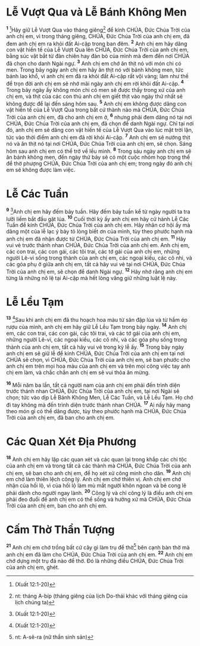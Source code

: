 

# Lễ Vượt Qua và Lễ Bánh Không Men
<sup><b>1</b></sup> [^1*]Hãy giữ Lễ Vượt Qua vào tháng giêng[^1] để kính CHÚA, Đức Chúa Trời của anh chị em, vì trong tháng giêng, CHÚA, Đức Chúa Trời của anh chị em, đã đem anh chị em ra khỏi đất Ai-cập trong ban đêm. <sup><b>2</b></sup> Anh chị em hãy dâng con vật hiến tế của Lễ Vượt Qua lên CHÚA, Đức Chúa Trời của anh chị em, bằng súc vật bắt từ đàn chiên hay đàn bò của mình mà đem đến nơi CHÚA đã chọn cho danh Ngài ngự. <sup><b>3</b></sup> Anh chị em chớ ăn thịt nó với món chi có men. Trong bảy ngày anh chị em hãy ăn thịt nó với bánh không men, tức bánh lao khổ, vì anh chị em đã ra khỏi đất Ai-cập rất vội vàng; làm như thế để trọn đời anh chị em sẽ nhớ mãi ngày anh chị em rời khỏi đất Ai-cập. <sup><b>4</b></sup> Trong bảy ngày ấy không món chi có men sẽ được thấy trong xứ của anh chị em, và thịt của các con thú anh chị em giết thịt vào ngày thứ nhất sẽ không được để lại đến sáng hôm sau. <sup><b>5</b></sup> Anh chị em không được dâng con vật hiến tế của Lễ Vượt Qua trong bất cứ thành nào mà CHÚA, Đức Chúa Trời của anh chị em, đã cho anh chị em ở, <sup><b>6</b></sup> nhưng phải đem dâng nó tại nơi CHÚA, Đức Chúa Trời của anh chị em, đã chọn để danh Ngài ngự. Chỉ tại nơi đó, anh chị em sẽ dâng con vật hiến tế của Lễ Vượt Qua vào lúc mặt trời lặn, tức vào thời điểm anh chị em đã rời khỏi Ai-cập. <sup><b>7</b></sup> Anh chị em sẽ nướng thịt nó và ăn thịt nó tại nơi CHÚA, Đức Chúa Trời của anh chị em, sẽ chọn. Sáng hôm sau anh chị em có thể trở về lều mình. <sup><b>8</b></sup> Trong sáu ngày anh chị em sẽ ăn bánh không men, đến ngày thứ bảy sẽ có một cuộc nhóm họp trọng thể để thờ phượng CHÚA, Đức Chúa Trời của anh chị em; trong ngày đó anh chị em sẽ không được làm việc.

# Lễ Các Tuần
<sup><b>9</b></sup> [^1*]Anh chị em hãy đếm bảy tuần. Hãy đếm bảy tuần kể từ ngày người ta tra lưỡi liềm bắt đầu gặt lúa. <sup><b>10</b></sup> Cuối thời kỳ ấy anh chị em hãy cử hành Lễ Các Tuần để kính CHÚA, Đức Chúa Trời của anh chị em. Hãy nhân cơ hội ấy mà dâng một của lễ lạc ý bày tỏ lòng biết ơn của mình, tùy theo phước hạnh mà anh chị em đã nhận được từ CHÚA, Đức Chúa Trời của anh chị em. <sup><b>11</b></sup> Hãy vui vẻ trước thánh nhan CHÚA, Đức Chúa Trời của anh chị em. Anh chị em, các con trai, các con gái, các tôi trai, các tớ gái của anh chị em, những người Lê-vi sống trong thành của anh chị em, các ngoại kiều, các cô nhi, và các góa phụ ở giữa anh chị em, tất cả hãy vui vẻ tại nơi CHÚA, Đức Chúa Trời của anh chị em, sẽ chọn để danh Ngài ngự. <sup><b>12</b></sup> Hãy nhớ rằng anh chị em từng là những nô lệ tại Ai-cập mà hết lòng vâng giữ những luật lệ này.

# Lễ Lều Tạm
<sup><b>13</b></sup> [^1*]Sau khi anh chị em đã thu hoạch hoa màu từ sân đập lúa và từ hầm ép rượu của mình, anh chị em hãy giữ Lễ Lều Tạm trong bảy ngày. <sup><b>14</b></sup> Anh chị em, các con trai, các con gái, các tôi trai, và các tớ gái của anh chị em, những người Lê-vi, các ngoại kiều, các cô nhi, và các góa phụ sống trong thành của anh chị em, tất cả hãy vui vẻ trong kỳ lễ ấy. <sup><b>15</b></sup> Trong bảy ngày anh chị em sẽ giữ lễ để kính CHÚA, Đức Chúa Trời của anh chị em tại nơi CHÚA sẽ chọn, vì CHÚA, Đức Chúa Trời của anh chị em, sẽ ban phước cho anh chị em trên mọi hoa màu của anh chị em và trên mọi công việc tay anh chị em làm, và chắc chắn anh chị em sẽ vui thỏa ăn mừng.

<sup><b>16</b></sup> Mỗi năm ba lần, tất cả người nam của anh chị em phải đến trình diện trước thánh nhan CHÚA, Đức Chúa Trời của anh chị em, tại nơi Ngài sẽ chọn; tức vào dịp Lễ Bánh Không Men, Lễ Các Tuần, và Lễ Lều Tạm. Họ chớ đi tay không mà đến trình diện trước thánh nhan CHÚA. <sup><b>17</b></sup> Ai nấy hãy mang theo món gì có thể dâng được, tùy theo phước hạnh mà CHÚA, Đức Chúa Trời của anh chị em, đã ban cho anh chị em.

# Các Quan Xét Địa Phương
<sup><b>18</b></sup> Anh chị em hãy lập các quan xét và các quan lại trong khắp các chi tộc của anh chị em và trong tất cả các thành mà CHÚA, Đức Chúa Trời của anh chị em, sẽ ban cho anh chị em, để họ xét xử công minh cho dân. <sup><b>19</b></sup> Anh chị em chớ làm thiên lệch công lý. Anh chị em chớ thiên vị. Anh chị em chớ nhận của hối lộ, vì của hối lộ làm mù mắt người khôn ngoan và bẻ cong lẽ phải dành cho người ngay lành. <sup><b>20</b></sup> Công lý và chỉ công lý là điều anh chị em phải đeo đuổi để anh chị em có thể sống và hưởng xứ mà CHÚA, Đức Chúa Trời của anh chị em, ban cho anh chị em.

# Cấm Thờ Thần Tượng
<sup><b>21</b></sup> Anh chị em chớ trồng bất cứ cây gì làm trụ để thờ[^2] bên cạnh bàn thờ mà anh chị em đã làm cho CHÚA, Đức Chúa Trời của anh chị em. <sup><b>22</b></sup> Anh chị em chớ dựng một trụ đá nào để thờ. Đó là những điều CHÚA, Đức Chúa Trời của anh chị em, ghét.

[^1]: nt: tháng A-bíp (tháng giêng của lịch Do-thái khác với tháng giêng của lịch chúng ta)
[^2]: nt: A-sê-ra (nữ thần sinh sản)
[^1*]: (Xuất 12:1-20)
[^1*]: (Xuất 34:22; Lê 23:15-21; Dân 28:26-31)
[^1*]: (Lê 23:33-43)
